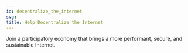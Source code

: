 ```yaml
---
id: decentralize_the_internet
svg: 
title: Help Decentralize the Internet
---
```


Join a participatory economy that brings a more performant, secure, and sustainable Internet.
